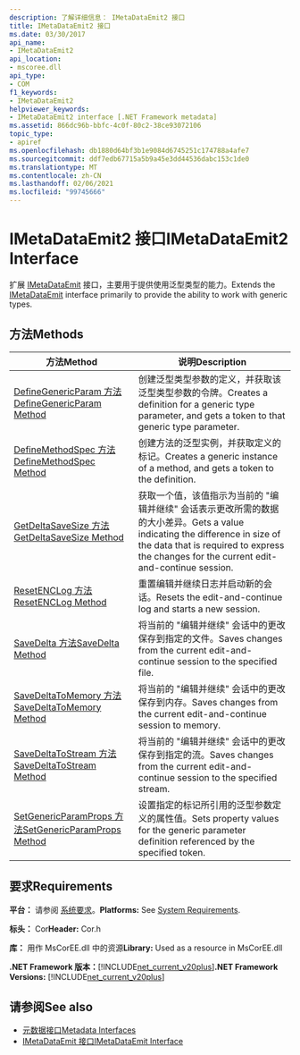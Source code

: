 ```yaml
---
description: 了解详细信息： IMetaDataEmit2 接口
title: IMetaDataEmit2 接口
ms.date: 03/30/2017
api_name:
- IMetaDataEmit2
api_location:
- mscoree.dll
api_type:
- COM
f1_keywords:
- IMetaDataEmit2
helpviewer_keywords:
- IMetaDataEmit2 interface [.NET Framework metadata]
ms.assetid: 866dc96b-bbfc-4c0f-80c2-38ce93072106
topic_type:
- apiref
ms.openlocfilehash: db1880d64bf3b1e9084d6745251c174788a4afe7
ms.sourcegitcommit: ddf7edb67715a5b9a45e3dd44536dabc153c1de0
ms.translationtype: MT
ms.contentlocale: zh-CN
ms.lasthandoff: 02/06/2021
ms.locfileid: "99745666"
---
```

# <a name="imetadataemit2-interface"></a><span data-ttu-id="a0d51-103">IMetaDataEmit2 接口</span><span class="sxs-lookup"><span data-stu-id="a0d51-103">IMetaDataEmit2 Interface</span></span>

<span data-ttu-id="a0d51-104">扩展 [IMetaDataEmit](imetadataemit-interface.md) 接口，主要用于提供使用泛型类型的能力。</span><span class="sxs-lookup"><span data-stu-id="a0d51-104">Extends the [IMetaDataEmit](imetadataemit-interface.md) interface primarily to provide the ability to work with generic types.</span></span>  
  
## <a name="methods"></a><span data-ttu-id="a0d51-105">方法</span><span class="sxs-lookup"><span data-stu-id="a0d51-105">Methods</span></span>  
  
|<span data-ttu-id="a0d51-106">方法</span><span class="sxs-lookup"><span data-stu-id="a0d51-106">Method</span></span>|<span data-ttu-id="a0d51-107">说明</span><span class="sxs-lookup"><span data-stu-id="a0d51-107">Description</span></span>|  
|------------|-----------------|  
|[<span data-ttu-id="a0d51-108">DefineGenericParam 方法</span><span class="sxs-lookup"><span data-stu-id="a0d51-108">DefineGenericParam Method</span></span>](imetadataemit2-definegenericparam-method.md)|<span data-ttu-id="a0d51-109">创建泛型类型参数的定义，并获取该泛型类型参数的令牌。</span><span class="sxs-lookup"><span data-stu-id="a0d51-109">Creates a definition for a generic type parameter, and gets a token to that generic type parameter.</span></span>|  
|[<span data-ttu-id="a0d51-110">DefineMethodSpec 方法</span><span class="sxs-lookup"><span data-stu-id="a0d51-110">DefineMethodSpec Method</span></span>](imetadataemit2-definemethodspec-method.md)|<span data-ttu-id="a0d51-111">创建方法的泛型实例，并获取定义的标记。</span><span class="sxs-lookup"><span data-stu-id="a0d51-111">Creates a generic instance of a method, and gets a token to the definition.</span></span>|  
|[<span data-ttu-id="a0d51-112">GetDeltaSaveSize 方法</span><span class="sxs-lookup"><span data-stu-id="a0d51-112">GetDeltaSaveSize Method</span></span>](imetadataemit2-getdeltasavesize-method.md)|<span data-ttu-id="a0d51-113">获取一个值，该值指示为当前的 "编辑并继续" 会话表示更改所需的数据的大小差异。</span><span class="sxs-lookup"><span data-stu-id="a0d51-113">Gets a value indicating the difference in size of the data that is required to express the changes for the current edit-and-continue session.</span></span>|  
|[<span data-ttu-id="a0d51-114">ResetENCLog 方法</span><span class="sxs-lookup"><span data-stu-id="a0d51-114">ResetENCLog Method</span></span>](imetadataemit2-resetenclog-method.md)|<span data-ttu-id="a0d51-115">重置编辑并继续日志并启动新的会话。</span><span class="sxs-lookup"><span data-stu-id="a0d51-115">Resets the edit-and-continue log and starts a new session.</span></span>|  
|[<span data-ttu-id="a0d51-116">SaveDelta 方法</span><span class="sxs-lookup"><span data-stu-id="a0d51-116">SaveDelta Method</span></span>](imetadataemit2-savedelta-method.md)|<span data-ttu-id="a0d51-117">将当前的 "编辑并继续" 会话中的更改保存到指定的文件。</span><span class="sxs-lookup"><span data-stu-id="a0d51-117">Saves changes from the current edit-and-continue session to the specified file.</span></span>|  
|[<span data-ttu-id="a0d51-118">SaveDeltaToMemory 方法</span><span class="sxs-lookup"><span data-stu-id="a0d51-118">SaveDeltaToMemory Method</span></span>](imetadataemit2-savedeltatomemory-method.md)|<span data-ttu-id="a0d51-119">将当前的 "编辑并继续" 会话中的更改保存到内存。</span><span class="sxs-lookup"><span data-stu-id="a0d51-119">Saves changes from the current edit-and-continue session to memory.</span></span>|  
|[<span data-ttu-id="a0d51-120">SaveDeltaToStream 方法</span><span class="sxs-lookup"><span data-stu-id="a0d51-120">SaveDeltaToStream Method</span></span>](imetadataemit2-savedeltatostream-method.md)|<span data-ttu-id="a0d51-121">将当前的 "编辑并继续" 会话中的更改保存到指定的流。</span><span class="sxs-lookup"><span data-stu-id="a0d51-121">Saves changes from the current edit-and-continue session to the specified stream.</span></span>|  
|[<span data-ttu-id="a0d51-122">SetGenericParamProps 方法</span><span class="sxs-lookup"><span data-stu-id="a0d51-122">SetGenericParamProps Method</span></span>](imetadataemit2-setgenericparamprops-method.md)|<span data-ttu-id="a0d51-123">设置指定的标记所引用的泛型参数定义的属性值。</span><span class="sxs-lookup"><span data-stu-id="a0d51-123">Sets property values for the generic parameter definition referenced by the specified token.</span></span>|  
  
## <a name="requirements"></a><span data-ttu-id="a0d51-124">要求</span><span class="sxs-lookup"><span data-stu-id="a0d51-124">Requirements</span></span>  

 <span data-ttu-id="a0d51-125">**平台：** 请参阅 [系统要求](../../get-started/system-requirements.md)。</span><span class="sxs-lookup"><span data-stu-id="a0d51-125">**Platforms:** See [System Requirements](../../get-started/system-requirements.md).</span></span>  
  
 <span data-ttu-id="a0d51-126">**标头：** Cor</span><span class="sxs-lookup"><span data-stu-id="a0d51-126">**Header:** Cor.h</span></span>  
  
 <span data-ttu-id="a0d51-127">**库：** 用作 MsCorEE.dll 中的资源</span><span class="sxs-lookup"><span data-stu-id="a0d51-127">**Library:** Used as a resource in MsCorEE.dll</span></span>  
  
 <span data-ttu-id="a0d51-128">**.NET Framework 版本：**[!INCLUDE[net_current_v20plus](../../../../includes/net-current-v20plus-md.md)]</span><span class="sxs-lookup"><span data-stu-id="a0d51-128">**.NET Framework Versions:** [!INCLUDE[net_current_v20plus](../../../../includes/net-current-v20plus-md.md)]</span></span>  
  
## <a name="see-also"></a><span data-ttu-id="a0d51-129">请参阅</span><span class="sxs-lookup"><span data-stu-id="a0d51-129">See also</span></span>

- [<span data-ttu-id="a0d51-130">元数据接口</span><span class="sxs-lookup"><span data-stu-id="a0d51-130">Metadata Interfaces</span></span>](metadata-interfaces.md)
- [<span data-ttu-id="a0d51-131">IMetaDataEmit 接口</span><span class="sxs-lookup"><span data-stu-id="a0d51-131">IMetaDataEmit Interface</span></span>](imetadataemit-interface.md)
